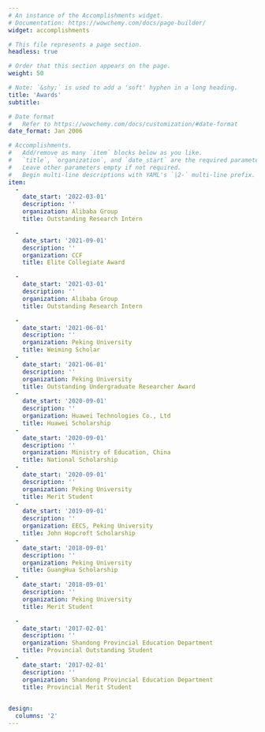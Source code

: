 ```yaml
---
# An instance of the Accomplishments widget.
# Documentation: https://wowchemy.com/docs/page-builder/
widget: accomplishments

# This file represents a page section.
headless: true

# Order that this section appears on the page.
weight: 50

# Note: `&shy;` is used to add a 'soft' hyphen in a long heading.
title: 'Awards'
subtitle:

# Date format
#   Refer to https://wowchemy.com/docs/customization/#date-format
date_format: Jan 2006

# Accomplishments.
#   Add/remove as many `item` blocks below as you like.
#   `title`, `organization`, and `date_start` are the required parameters.
#   Leave other parameters empty if not required.
#   Begin multi-line descriptions with YAML's `|2-` multi-line prefix.
item:
  - 
    date_start: '2022-03-01'
    description: ''
    organization: Alibaba Group
    title: Outstanding Research Intern

  - 
    date_start: '2021-09-01'
    description: ''
    organization: CCF
    title: Elite Collegiate Award

  - 
    date_start: '2021-03-01'
    description: ''
    organization: Alibaba Group
    title: Outstanding Research Intern

  - 
    date_start: '2021-06-01'
    description: ''
    organization: Peking University
    title: Weiming Scholar
  - 
    date_start: '2021-06-01'
    description: ''
    organization: Peking University
    title: Outstanding Undergraduate Researcher Award
  - 
    date_start: '2020-09-01'
    description: ''
    organization: Huawei Technologies Co., Ltd
    title: Huawei Scholarship
  - 
    date_start: '2020-09-01'
    description: ''
    organization: Ministry of Education, China
    title: National Scholarship
  - 
    date_start: '2020-09-01'
    description: ''
    organization: Peking University
    title: Merit Student
  - 
    date_start: '2019-09-01'
    description: ''
    organization: EECS, Peking University
    title: John Hopcroft Scholarship
  - 
    date_start: '2018-09-01'
    description: ''
    organization: Peking University
    title: GuangHua Scholarship
  - 
    date_start: '2018-09-01'
    description: ''
    organization: Peking University
    title: Merit Student

  - 
    date_start: '2017-02-01'
    description: ''
    organization: Shandong Provincial Education Department
    title: Provincial Outstanding Student
  - 
    date_start: '2017-02-01'
    description: ''
    organization: Shandong Provincial Education Department
    title: Provincial Merit Student
  

design:
  columns: '2'
---
```


